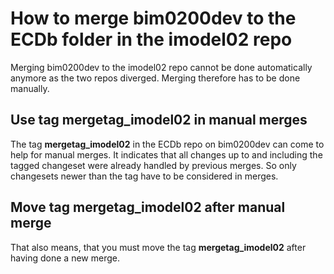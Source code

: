 # How to merge bim0200dev to the ECDb folder in the imodel02 repo

Merging bim0200dev to the imodel02 repo cannot be done automatically anymore as the two repos diverged. Merging
therefore has to be done manually.

## Use tag **mergetag_imodel02** in manual merges

The tag **mergetag_imodel02** in the ECDb repo on bim0200dev can come to help for manual merges. It indicates that all changes up to and including the tagged changeset were already handled by previous merges. So only changesets newer than the tag have to be
considered in merges.

## Move tag **mergetag_imodel02** after manual merge

That also means, that you must move the tag **mergetag_imodel02** after having done a new merge.